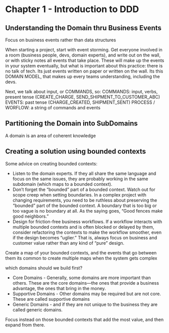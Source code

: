 # Chapter 1 - Introduction to DDD

## Understanding the Domain thru Business Events
Focus on business events rather than data structures

When starting a project, start with event storming. Get everyone involved in a room (business people, devs, domain experts),
and write out on the wall, or with sticky notes all events that take place.
These will make up the events in your system eventually, 
but what is important about this practice: there is no talk of tech. Its just events written on paper or written on the wall.
Its this DOMAIN MODEL, that makes up every teams understanding, including the devs.

Next, we talk about input, or COMMANDS, so:
COMMANDS: input, verbs, present tense (CREATE_CHARGE, SEND_SHIPMENT_TO_CUSTOMER_ABC)
EVENTS: past tense (CHARGE_CREATED, SHIPMENT_SENT)
PROCESS / WORFLOW: a string of commands and events


## Partitioning the Domain into SubDomains
A domain is an area of coherent knowledge

## Creating a solution using bounded contexts
Some advice on creating bounded contexts:
- Listen to the domain experts. If they all share the same language and focus on the same issues, they are probably working in the same subdomain (which maps to a bounded context).
- Don’t forget the “bounded” part of a bounded context. Watch out for scope creep when setting boundaries. In a complex project with changing requirements, you need to be ruthless about preserving the “bounded” part of the bounded context. A boundary that is too big or too vague is no boundary at all. As the saying goes, “Good fences make good neighbors.”
- Design for friction-free business workflows. If a workflow interacts with multiple bounded contexts and is often blocked or delayed by them, consider refactoring the contexts to make the workflow smoother, even if the design becomes “uglier.” That is, always focus on business and customer value rather than any kind of “pure” design.

Create a map of your bounded contexts, and the events that go between them
its common to create multiple maps when the system gets complex

which domains should we build first?
- Core Domains - Generally, some domains are more important than others. These are the core domains—the ones that provide a business advantage, the ones that bring in the money.
- Supportive Domains - Other domains may be required but are not core. These are called supportive domains
- Generic Domains - and if they are not unique to the business they are called generic domains.


Focus instead on those bounded contexts that add the most value, and then expand from there.

